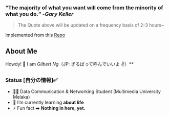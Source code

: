 ### **<q>The majority of what you want will come from the minority of what you do.</q>** -<em>Gary Keller</em>
> The Quote above will be updated on a frequency basis of 2-3 hours~

Implemented from this [Repo](https://github.com/ngzhekai/Green-Commit-Quotes)

## About Me

Howdy! 👋 I am *Gilbert Ng*（JP: ぎるばって呼んでいいよ ✌️）**

### Status [自分の情報]✅

- 🙍‍♂️ Data Communication & Networking Student (Multimedia University Melaka)
- 🌱 I’m currently learning **about life**
- ⚡ Fun fact :arrow_right: **Nothing in here, yet.**

